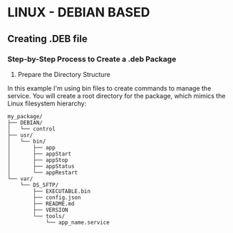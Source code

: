 # LINUX - DEBIAN BASED

## Creating .DEB file

### Step-by-Step Process to Create a .deb Package

1. Prepare the Directory Structure

In this example I'm using bin files to create commands to manage the service.
You will create a root directory for the package, which mimics the Linux filesystem hierarchy:

````
my_package/
├── DEBIAN/
│   └── control
├── usr/
│   └── bin/
│       ├── app
│       ├── appStart
│       ├── appStop
│       ├── appStatus
│       └── appRestart
└── var/
    └── DS_SFTP/
        ├── EXECUTABLE.bin
        ├── config.json
        ├── README.md
        ├── VERSION
        └── tools/
            └── app_name.service
````
